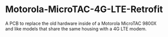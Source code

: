 # Motorola-MicroTAC-4G-LTE-Retrofit
A PCB to replace the old hardware inside of a Motorola MicroTAC 9800X and like models that share the same housing with a 4G LTE modem.
